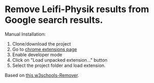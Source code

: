 # Remove Leifi-Physik results from Google search results.  

Manual Installation: 

1. Clone/download the project
2. Go to [chrome extensions page](chrome://extensions/)
3. Enable developer mode
4. Click on "Load unpacked extension..." button
5. Select the project folder and load extension.

Based on [this w3schools-Remover](https://github.com/GMaiolo/remove-w3schools).